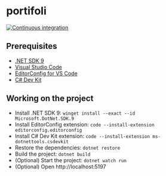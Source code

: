 # portifoli

[![Continuous integration](https://github.com/fabiano/portfoli/actions/workflows/continuous-integration.yml/badge.svg)](https://github.com/fabiano/portfoli/actions/workflows/continuous-integration.yml)

## Prerequisites

- [.NET SDK 9](https://dotnet.microsoft.com/en-us/download/dotnet/9.0)
- [Visual Studio Code](https://code.visualstudio.com/)
- [EditorConfig for VS Code](https://marketplace.visualstudio.com/items?itemName=editorconfig.editorconfig)
- [C# Dev Kit](https://marketplace.visualstudio.com/items?itemName=ms-dotnettools.csdevkit)

## Working on the project

- Install .NET SDK 9: `winget install --exact --id Microsoft.DotNet.SDK.9`
- Install EditorConfig extension: `code --install-extension editorconfig.editorconfig`
- Install C# Dev Kit extension: `code --install-extension ms-dotnettools.csdevkit`
- Restore the dependencies: `dotnet restore`
- Build the project: `dotnet build`
- (Optional) Start the project: `dotnet watch run`
- (Optional) Open http://localhost:5197
